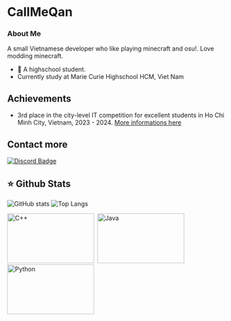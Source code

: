 # CallMeQan
### About Me
A small Vietnamese developer who like playing minecraft and osu!. Love modding minecraft.
- 🏫 A highschool student.
- Currently study at Marie Curie Highschool HCM, Viet Nam

## Achievements
- 3rd place in the city-level IT competition for excellent students in Ho Chi Minh City, Vietnam, 2023 - 2024. [More informations here](https://github.com/CallMeQan/Homework)

## Contact more
<a href="https://discord.com/users/603460160307855371">
  <img src="https://img.shields.io/badge/@qanthehulk-5865F2?style=for-the-badge&logo=discord&logoColor=white" alt="Discord Badge"/>
</a>

## :star: Github Stats
![GitHub stats](https://github-readme-stats.vercel.app/api?username=CallMeQan&theme=synthwave&show_icons=true&rank_icon=github)
![Top Langs](https://github-readme-stats.vercel.app/api/top-langs/?username=CallMeQan&layout=compact&theme=synthwave&show_icons=true)
<div>
  <img src="https://github.com/SAWARATSUKI/ServiceLogos/blob/main/C%2B%2B/C%2B%2B.png" title="C++" alt="C++" width="200" height="115"/>&nbsp;
  <img src="https://github.com/SAWARATSUKI/ServiceLogos/blob/main/Java/Java.png" title="Java" alt="Java" width="200" height="115"/>&nbsp;
  <img src="https://github.com/SAWARATSUKI/ServiceLogos/blob/main/Python/Python.png" title="Python" alt="Python" width="200" height="115">
</div>
